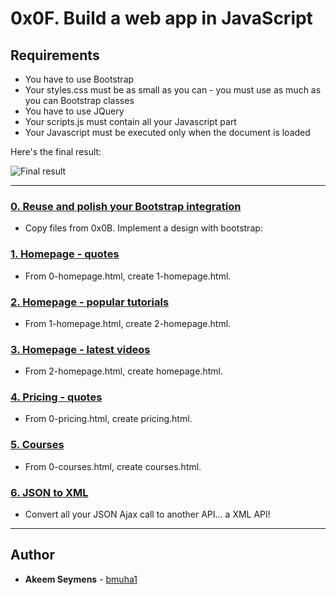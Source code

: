 # 0x0F. Build a web app in JavaScript

## Requirements
* You have to use Bootstrap
* Your styles.css must be as small as you can - you must use as much as you can Bootstrap classes
* You have to use JQuery
* Your scripts.js must contain all your Javascript part
* Your Javascript must be executed only when the document is loaded

Here's the final result:

![Final result](https://github.com/akeemseymens/holberton-smiling-school-javascript/blob/main/images/holberton-smiling-school-javascript.jpg)

---

### [0. Reuse and polish your Bootstrap integration](./0-homepage.html)
* Copy files from 0x0B. Implement a design with bootstrap:


### [1. Homepage - quotes](./1-homepage.html)
* From 0-homepage.html, create 1-homepage.html.


### [2. Homepage - popular tutorials](./2-homepage.html)
* From 1-homepage.html, create 2-homepage.html.


### [3. Homepage - latest videos](./homepage.html)
* From 2-homepage.html, create homepage.html.


### [4. Pricing - quotes](./pricing.html)
* From 0-pricing.html, create pricing.html.


### [5. Courses](./courses.html)
* From 0-courses.html, create courses.html.


### [6. JSON to XML](./xml-scripts.js)
* Convert all your JSON Ajax call to another API… a XML API!

---

## Author
* **Akeem Seymens** - [bmuha1](github.com/akeemseymens)
